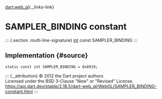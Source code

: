 [dart:web\_gl](../../dart-web_gl/dart-web_gl-library){._links-link}

SAMPLER\_BINDING constant
=========================

::: {.section .multi-line-signature}
[int](../../dart-core/int-class) const SAMPLER\_BINDING
:::

Implementation {#source}
--------------

``` {.language-dart data-language="dart"}
static const int SAMPLER_BINDING = 0x8919;
```

::: {._attribution}
© 2012 the Dart project authors\
Licensed under the BSD 3-Clause \"New\" or \"Revised\" License.\
<https://api.dart.dev/stable/2.18.5/dart-web_gl/WebGL/SAMPLER_BINDING-constant.html>
:::
